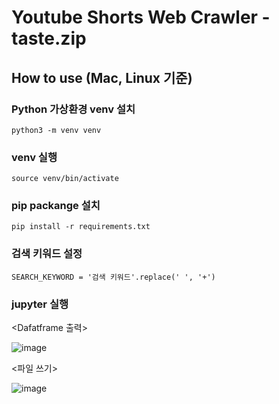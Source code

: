 # Youtube Shorts Web Crawler - taste.zip


## How to use (Mac, Linux 기준)

### Python 가상환경 venv 설치
`python3 -m venv venv`
### venv 실행
`source venv/bin/activate`

### pip packange 설치
`pip install -r requirements.txt`

### 검색 키워드 설정
`SEARCH_KEYWORD = '검색 키워드'.replace(' ', '+')`

### jupyter 실행
<Dafatframe 출력>

![image](https://github.com/taste-zzip/taste.zip.webcrawler/assets/96538554/b718afc7-c808-49ad-9747-972b18186ef7)

<파일 쓰기>

![image](https://github.com/taste-zzip/taste.zip.webcrawler/assets/96538554/71838b38-17d8-4a4a-a049-f1c13b0eb3ca)
